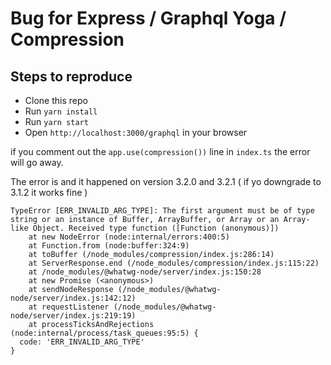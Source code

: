 # Bug for Express / Graphql Yoga / Compression

## Steps to reproduce
- Clone this repo
- Run `yarn install`
- Run `yarn start`
- Open `http://localhost:3000/graphql` in your browser

if you comment out the `app.use(compression())` line in `index.ts` the error will go away.

The error is and it happened on version 3.2.0 and 3.2.1 ( if yo downgrade to 3.1.2 it works fine )
```
TypeError [ERR_INVALID_ARG_TYPE]: The first argument must be of type string or an instance of Buffer, ArrayBuffer, or Array or an Array-like Object. Received type function ([Function (anonymous)])
    at new NodeError (node:internal/errors:400:5)
    at Function.from (node:buffer:324:9)
    at toBuffer (/node_modules/compression/index.js:286:14)
    at ServerResponse.end (/node_modules/compression/index.js:115:22)
    at /node_modules/@whatwg-node/server/index.js:150:28
    at new Promise (<anonymous>)
    at sendNodeResponse (/node_modules/@whatwg-node/server/index.js:142:12)
    at requestListener (/node_modules/@whatwg-node/server/index.js:219:19)
    at processTicksAndRejections (node:internal/process/task_queues:95:5) {
  code: 'ERR_INVALID_ARG_TYPE'
}

```